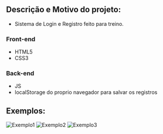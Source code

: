 ## Descrição e Motivo do projeto:
- Sistema de Login e Registro feito para treino.

### Front-end
- HTML5
- CSS3

### Back-end
- JS
- localStorage do proprio navegador para salvar os registros

## Exemplos:
![Exemplo1](https://media.discordapp.net/attachments/505811053930610688/1042885958829363321/image.png)
![Exemplo2](https://media.discordapp.net/attachments/505811053930610688/1042885989389049957/image.png)
![Exemplo3](https://media.discordapp.net/attachments/745406985758965850/1042992614254850099/image.png?)
